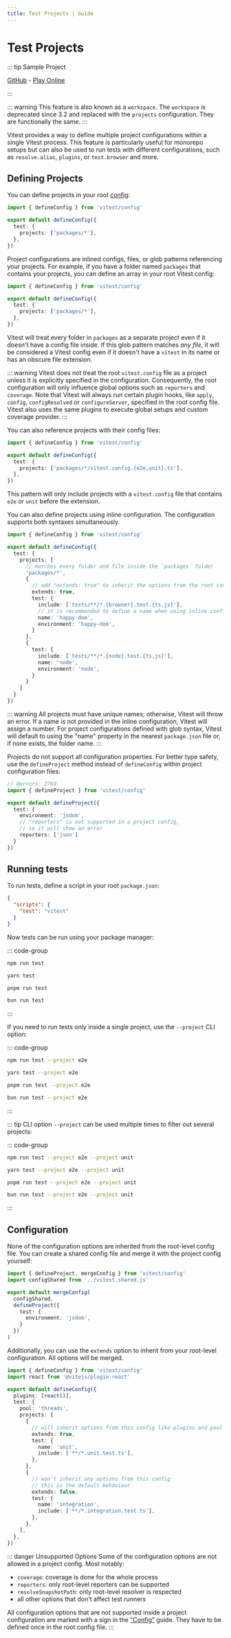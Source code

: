 ```yaml
---
title: Test Projects | Guide
---
```


# Test Projects

::: tip Sample Project

[GitHub](https://github.com/vitest-dev/vitest/tree/main/examples/projects) - [Play Online](https://stackblitz.com/fork/github/vitest-dev/vitest/tree/main/examples/projects?initialPath=__vitest__/)

:::

::: warning
This feature is also known as a `workspace`. The `workspace` is deprecated since 3.2 and replaced with the `projects` configuration. They are functionally the same.
:::

Vitest provides a way to define multiple project configurations within a single Vitest process. This feature is particularly useful for monorepo setups but can also be used to run tests with different configurations, such as `resolve.alias`, `plugins`, or `test.browser` and more.

## Defining Projects

You can define projects in your root [config](/config/):

```ts [vitest.config.ts]
import { defineConfig } from 'vitest/config'

export default defineConfig({
  test: {
    projects: ['packages/*'],
  },
})
```

Project configurations are inlined configs, files, or glob patterns referencing your projects. For example, if you have a folder named `packages` that contains your projects, you can define an array in your root Vitest config:

```ts [vitest.config.ts]
import { defineConfig } from 'vitest/config'

export default defineConfig({
  test: {
    projects: ['packages/*'],
  },
})
```

Vitest will treat every folder in `packages` as a separate project even if it doesn't have a config file inside. If this glob pattern matches _any file_, it will be considered a Vitest config even if it doesn't have a `vitest` in its name or has an obscure file extension.

::: warning
Vitest does not treat the root `vitest.config` file as a project unless it is explicitly specified in the configuration. Consequently, the root configuration will only influence global options such as `reporters` and `coverage`. Note that Vitest will always run certain plugin hooks, like `apply`, `config`, `configResolved` or `configureServer`, specified in the root config file. Vitest also uses the same plugins to execute global setups and custom coverage provider.
:::

You can also reference projects with their config files:

```ts [vitest.config.ts]
import { defineConfig } from 'vitest/config'

export default defineConfig({
  test: {
    projects: ['packages/*/vitest.config.{e2e,unit}.ts'],
  },
})
```

This pattern will only include projects with a `vitest.config` file that contains `e2e` or `unit` before the extension.

You can also define projects using inline configuration. The configuration supports both syntaxes simultaneously.

```ts [vitest.config.ts]
import { defineConfig } from 'vitest/config'

export default defineConfig({
  test: {
    projects: [
      // matches every folder and file inside the `packages` folder
      'packages/*',
      {
        // add "extends: true" to inherit the options from the root config
        extends: true,
        test: {
          include: ['tests/**/*.{browser}.test.{ts,js}'],
          // it is recommended to define a name when using inline configs
          name: 'happy-dom',
          environment: 'happy-dom',
        }
      },
      {
        test: {
          include: ['tests/**/*.{node}.test.{ts,js}'],
          name: 'node',
          environment: 'node',
        }
      }
    ]
  }
})
```

::: warning
All projects must have unique names; otherwise, Vitest will throw an error. If a name is not provided in the inline configuration, Vitest will assign a number. For project configurations defined with glob syntax, Vitest will default to using the "name" property in the nearest `package.json` file or, if none exists, the folder name.
:::

Projects do not support all configuration properties. For better type safety, use the `defineProject` method instead of `defineConfig` within project configuration files:

```ts twoslash [packages/a/vitest.config.ts]
// @errors: 2769
import { defineProject } from 'vitest/config'

export default defineProject({
  test: {
    environment: 'jsdom',
    // "reporters" is not supported in a project config,
    // so it will show an error
    reporters: ['json']
  }
})
```

## Running tests

To run tests, define a script in your root `package.json`:

```json [package.json]
{
  "scripts": {
    "test": "vitest"
  }
}
```

Now tests can be run using your package manager:

::: code-group
```bash [npm]
npm run test
```
```bash [yarn]
yarn test
```
```bash [pnpm]
pnpm run test
```
```bash [bun]
bun run test
```
:::

If you need to run tests only inside a single project, use the `--project` CLI option:

::: code-group
```bash [npm]
npm run test --project e2e
```
```bash [yarn]
yarn test --project e2e
```
```bash [pnpm]
pnpm run test --project e2e
```
```bash [bun]
bun run test --project e2e
```
:::

::: tip
CLI option `--project` can be used multiple times to filter out several projects:

::: code-group
```bash [npm]
npm run test --project e2e --project unit
```
```bash [yarn]
yarn test --project e2e --project unit
```
```bash [pnpm]
pnpm run test --project e2e --project unit
```
```bash [bun]
bun run test --project e2e --project unit
```
:::

## Configuration

None of the configuration options are inherited from the root-level config file. You can create a shared config file and merge it with the project config yourself:

```ts [packages/a/vitest.config.ts]
import { defineProject, mergeConfig } from 'vitest/config'
import configShared from '../vitest.shared.js'

export default mergeConfig(
  configShared,
  defineProject({
    test: {
      environment: 'jsdom',
    }
  })
)
```

Additionally, you can use the `extends` option to inherit from your root-level configuration. All options will be merged.

```ts [vitest.config.ts]
import { defineConfig } from 'vitest/config'
import react from '@vitejs/plugin-react'

export default defineConfig({
  plugins: [react()],
  test: {
    pool: 'threads',
    projects: [
      {
        // will inherit options from this config like plugins and pool
        extends: true,
        test: {
          name: 'unit',
          include: ['**/*.unit.test.ts'],
        },
      },
      {
        // won't inherit any options from this config
        // this is the default behaviour
        extends: false,
        test: {
          name: 'integration',
          include: ['**/*.integration.test.ts'],
        },
      },
    ],
  },
})
```

::: danger Unsupported Options
Some of the configuration options are not allowed in a project config. Most notably:

- `coverage`: coverage is done for the whole process
- `reporters`: only root-level reporters can be supported
- `resolveSnapshotPath`: only root-level resolver is respected
- all other options that don't affect test runners

All configuration options that are not supported inside a project configuration are marked with a <NonProjectOption /> sign in the ["Config"](/config/) guide. They have to be defined once in the root config file.
:::
